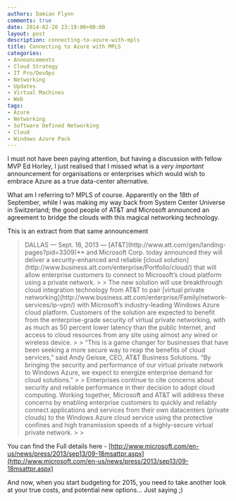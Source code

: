 ```yaml
---
authors: Damian Flynn
comments: true
date: 2014-02-20 23:19:00+00:00
layout: post
description: connecting-to-azure-with-mpls
title: Connecting to Azure with MPLS
categories:
- Announcements
- Cloud Strategy
- IT Pro/DevOps
- Networking
- Updates
- Virtual Machines
- Web
tags:
- Azure
- Networking
- Software Defined Networking
- Cloud
- Windows Azure Pack
---
```



I must not have been paying attention, but having a discussion with fellow MVP Ed Horley, I just realised that I missed what is a _very important_ announcement for organisations or enterprises which would wish to embrace Azure as a true data-center alternative.

What am I referring to? MPLS of course. Apparently on the 18th of September, while I was making my way back from System Center Universe in Switzerland; the good people of AT&T and Microsoft announced an agreement to bridge the clouds with this magical networking technology.

This is an extract from that same announcement

<blockquote>DALLAS — Sept. 18, 2013 — [AT&T](http://www.att.com/gen/landing-pages?pid=3309)** and Microsoft Corp. today announced they will deliver a security-enhanced and reliable [cloud solution](http://www.business.att.com/enterprise/Portfolio/cloud/) that will allow enterprise customers to connect to Microsoft’s cloud platform using a private network.  
> 
> The new solution will use breakthrough cloud integration technology from AT&T to pair [virtual private networking](http://www.business.att.com/enterprise/Family/network-services/ip-vpn/) with Microsoft’s industry-leading Windows Azure cloud platform. Customers of the solution are expected to benefit from the enterprise-grade security of virtual private networking, with as much as 50 percent lower latency than the public Internet, and access to cloud resources from any site using almost any wired or wireless device.  
> 
> “This is a game changer for businesses that have been seeking a more secure way to reap the benefits of cloud services,” said Andy Geisse, CEO, AT&T Business Solutions. “By bringing the security and performance of our virtual private network to Windows Azure, we expect to energize enterprise demand for cloud solutions.”  
> 
> Enterprises continue to cite concerns about security and reliable performance in their decision to adopt cloud computing. Working together, Microsoft and AT&T will address these concerns by enabling enterprise customers to quickly and reliably connect applications and services from their own datacenters (private clouds) to the Windows Azure cloud service using the protective confines and high transmission speeds of a highly-secure virtual private network.
> 
> </blockquote>

You can find the Full details here - [http://www.microsoft.com/en-us/news/press/2013/sep13/09-18msattpr.aspx](http://www.microsoft.com/en-us/news/press/2013/sep13/09-18msattpr.aspx)

And now, when you start budgeting for 2015, you need to take another look at your true costs, and potential new options… Just saying ;)
